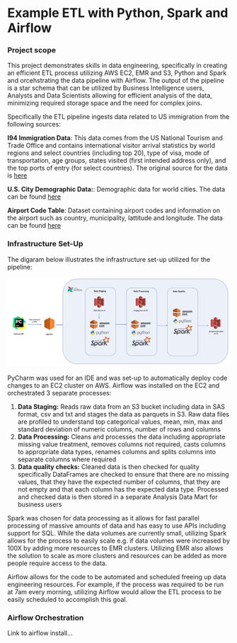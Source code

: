 # Example ETL with Python, Spark and Airflow

### Project scope

This project demonstrates skills in data engineering, specifically in creating an efficient ETL process utilizing AWS EC2, EMR and S3, Python and Spark and orcehstrating the data pipeline with Airflow.  The output of the pipeline is a star schema that can be utilized by Business Intelligence users, Analysts and Data Scientists allowing for efficient analysis of the data, minimizing required storage space and the need for complex joins.  

Specifically the ETL pipeline ingests data related to US immigration from the following sources:

**I94 Immigration Data**: This data comes from the US National Tourism and Trade Office and contains international visitor arrival statistics by world regions and select countries (including top 20), type of visa, mode of transportation, age groups, states visited (first intended address only), and the top ports of entry (for select countries).  The original source for the data is [here](https://travel.trade.gov/research/reports/i94/historical/2016.html)

**U.S. City Demographic Data:**: Demographic data for world cities.  The data can be found [here](https://public.opendatasoft.com/explore/dataset/us-cities-demographics/export/)  

**Airport Code Table**:  Dataset containing airport codes and information on the airport such as country, municipality, lattitude and longitude.  The data can be found [here](https://datahub.io/core/airport-codes#data)

### Infrastructure Set-Up

The digaram below illustrates the infrastructure set-up utilized for the pipeline:

![](Images/infrastructure.PNG)

PyCharm was used for an IDE and was set-up to automatically deploy code changes to an EC2 cluster on AWS.  Airflow was installed on the EC2 and orchestrated 3 separate processes:

1. **Data Staging:**  Reads raw data from an S3 bucket including data in SAS format, csv and txt and stages the data as parquets in S3.  Raw data files are profiled to understand top categorical values, mean, min, max and standard deviation of numeric columns, number of rows and columns
2. **Data Processing:**  Cleans and processes the data including appropriate missing value treatment, removes columns not required, casts columns to appropriate data types, renames columns and splits columns into separate columns where required
3. **Data quality checks:**  Cleaned data is then checked for quality specifically DataFrames are checked to ensure that there are no missing values, that they have the expected number of columns, that they are not empty and that each column has the expected data type.  Processed and checked data is then stored in a separate Analysis Data Mart for business users

Spark was chosen for data processing as it allows for fast parallel processing of massive amounts of data and has easy to use APIs including support for SQL.  While the data volumes are currently small, utilizing Spark allows for the process to easily scale e.g. if data volumes were increased by 100X by adding more resources to EMR clusters.  Utilizing EMR also allows the solution to scale as more clusters and resources can be added as more people require access to the data.

Airflow allows for the code to be automated and scheduled freeing up data engineering resources.  For example, if the process was required to be run at 7am every morning, utilizing Airflow would allow the ETL process to be easily scheduled to accomplish this goal.

### Airflow Orchestration

Link to airflow install...
